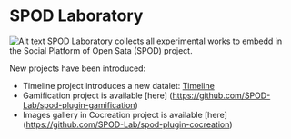 # SPOD Laboratory
![Alt text](https://avatars3.githubusercontent.com/u/25583721?v=3&u=2353141821d620fab6482c387f83d68533dfd0fa&s=70 "Optional title") SPOD Laboratory collects all experimental works  to embedd in the Social Platform of Open Sata (SPOD) project.


New projects have been introduced:
 * Timeline project introduces a new datalet: [Timeline](https://github.com/SPOD-Lab/deep)
 * Gamification project is available [here] (https://github.com/SPOD-Lab/spod-plugin-gamification)
 * Images gallery in Cocreation project is available [here] (https://github.com/SPOD-Lab/spod-plugin-cocreation) 

